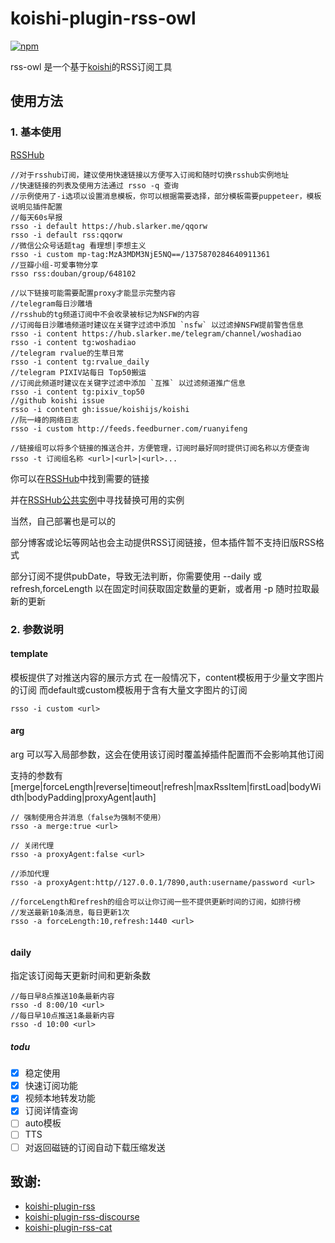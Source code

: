 # koishi-plugin-rss-owl

[![npm](https://img.shields.io/npm/v/koishi-plugin-rss-owl?style=flat-square)](https://www.npmjs.com/package/koishi-plugin-rss-owl)

rss-owl 是一个基于[koishi](https://koishi.chat/manual/starter/)的RSS订阅工具

## 使用方法

### 1. 基本使用
[RSSHub](https://docs.rsshub.app/zh/routes/popular)
```
//对于rsshub订阅，建议使用快速链接以方便写入订阅和随时切换rsshub实例地址
//快速链接的列表及使用方法通过 rsso -q 查询
//示例使用了-i选项以设置消息模板，你可以根据需要选择，部分模板需要puppeteer，模板说明见插件配置
//每天60s早报
rsso -i default https://hub.slarker.me/qqorw
rsso -i default rss:qqorw
//微信公众号话题tag 看理想|李想主义 
rsso -i custom mp-tag:MzA3MDM3NjE5NQ==/1375870284640911361
//豆瓣小组-可爱事物分享
rsso rss:douban/group/648102

//以下链接可能需要配置proxy才能显示完整内容
//telegram每日沙雕墙
//rsshub的tg频道订阅中不会收录被标记为NSFW的内容
//订阅每日沙雕墙频道时建议在关键字过滤中添加 `nsfw` 以过滤掉NSFW提前警告信息
rsso -i content https://hub.slarker.me/telegram/channel/woshadiao
rsso -i content tg:woshadiao
//telegram rvalue的生草日常
rsso -i content tg:rvalue_daily
//telegram PIXIV站每日 Top50搬运
//订阅此频道时建议在关键字过滤中添加 `互推` 以过滤频道推广信息
rsso -i content tg:pixiv_top50
//github koishi issue
rsso -i content gh:issue/koishijs/koishi
//阮一峰的网络日志
rsso -i custom http://feeds.feedburner.com/ruanyifeng

//链接组可以将多个链接的推送合并，方便管理，订阅时最好同时提供订阅名称以方便查询
rsso -t 订阅组名称 <url>|<url>|<url>...
```
你可以在[RSSHub](https://docs.rsshub.app/zh/routes/popular)中找到需要的链接

并在[RSSHub公共实例](https://docs.rsshub.app/zh/guide/instances)中寻找替换可用的实例

当然，自己部署也是可以的

部分博客或论坛等网站也会主动提供RSS订阅链接，但本插件暂不支持旧版RSS格式

部分订阅不提供pubDate，导致无法判断，你需要使用 --daily 或refresh,forceLength 以在固定时间获取固定数量的更新，或者用 -p 随时拉取最新的更新



### 2. 参数说明

#### template
模板提供了对推送内容的展示方式
在一般情况下，content模板用于少量文字图片的订阅
而default或custom模板用于含有大量文字图片的订阅
```
rsso -i custom <url>
```

#### arg
arg 可以写入局部参数，这会在使用该订阅时覆盖掉插件配置而不会影响其他订阅

支持的参数有[merge|forceLength|reverse|timeout|refresh|maxRssItem|firstLoad|bodyWidth|bodyPadding|proxyAgent|auth]

```
// 强制使用合并消息（false为强制不使用）
rsso -a merge:true <url>

// 关闭代理
rsso -a proxyAgent:false <url>

//添加代理
rsso -a proxyAgent:http//127.0.0.1/7890,auth:username/password <url>

//forceLength和refresh的组合可以让你订阅一些不提供更新时间的订阅，如排行榜
//发送最新10条消息，每日更新1次
rsso -a forceLength:10,refresh:1440 <url>


```

#### daily
指定该订阅每天更新时间和更新条数

```
//每日早8点推送10条最新内容
rsso -d 8:00/10 <url>
//每日早10点推送1条最新内容
rsso -d 10:00 <url>

```

##### todu
- [x] 稳定使用
- [x] 快速订阅功能
- [x] 视频本地转发功能
- [x] 订阅详情查询
- [ ] auto模板
- [ ] TTS
- [ ] 对返回磁链的订阅自动下载压缩发送

## 致谢:

- [koishi-plugin-rss](https://github.com/koishijs/koishi-plugin-rss)
- [koishi-plugin-rss-discourse](https://github.com/MirrorCY/koishi-plugin-rss)
- [koishi-plugin-rss-cat](https://github.com/jexjws/koishi-plugin-rss-cat)